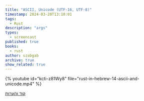 ```yaml
---
title: "ASCII, Unicode (UTF-16, UTF-8)"
timestamp: 2024-03-20T13:10:01
tags:
  - Rust
description: "args"
types:
  - screencast
published: true
books:
  - rust
author: szabgab
archive: true
show_related: true
---
```





{% youtube id="kcti-z81Wy8" file="rust-in-hebrew-14-ascii-and-unicode.mp4" %}


[קוד והערות](https://github.com/szabgab/learning-rust-in-hebrew-2024-02-25)
